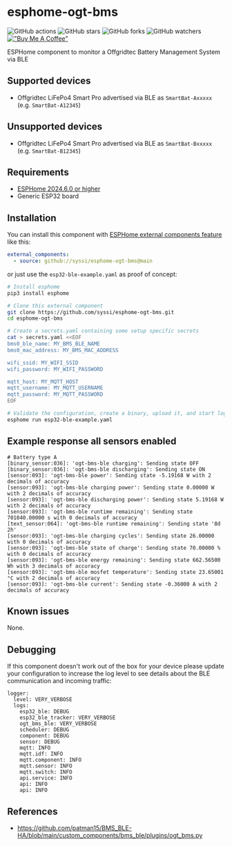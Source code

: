 # esphome-ogt-bms

![GitHub actions](https://github.com/syssi/esphome-ogt-bms/actions/workflows/ci.yaml/badge.svg)
![GitHub stars](https://img.shields.io/github/stars/syssi/esphome-ogt-bms)
![GitHub forks](https://img.shields.io/github/forks/syssi/esphome-ogt-bms)
![GitHub watchers](https://img.shields.io/github/watchers/syssi/esphome-ogt-bms)
[!["Buy Me A Coffee"](https://img.shields.io/badge/buy%20me%20a%20coffee-donate-yellow.svg)](https://www.buymeacoffee.com/syssi)

ESPHome component to monitor a Offgridtec Battery Management System via BLE

## Supported devices

* Offgridtec LiFePo4 Smart Pro advertised via BLE as `SmartBat-Axxxxx` (e.g. `SmartBat-A12345`)

## Unsupported devices

* Offgridtec LiFePo4 Smart Pro advertised via BLE as `SmartBat-Bxxxxx` (e.g. `SmartBat-B12345`)

## Requirements

* [ESPHome 2024.6.0 or higher](https://github.com/esphome/esphome/releases)
* Generic ESP32 board

## Installation

You can install this component with [ESPHome external components feature](https://esphome.io/components/external_components.html) like this:
```yaml
external_components:
  - source: github://syssi/esphome-ogt-bms@main
```

or just use the `esp32-ble-example.yaml` as proof of concept:

```bash
# Install esphome
pip3 install esphome

# Clone this external component
git clone https://github.com/syssi/esphome-ogt-bms.git
cd esphome-ogt-bms

# Create a secrets.yaml containing some setup specific secrets
cat > secrets.yaml <<EOF
bms0_ble_name: MY_BMS_BLE_NAME
bms0_mac_address: MY_BMS_MAC_ADDRESS

wifi_ssid: MY_WIFI_SSID
wifi_password: MY_WIFI_PASSWORD

mqtt_host: MY_MQTT_HOST
mqtt_username: MY_MQTT_USERNAME
mqtt_password: MY_MQTT_PASSWORD
EOF

# Validate the configuration, create a binary, upload it, and start logs
esphome run esp32-ble-example.yaml

```

## Example response all sensors enabled

```
# Battery type A
[binary_sensor:036]: 'ogt-bms-ble charging': Sending state OFF
[binary_sensor:036]: 'ogt-bms-ble discharging': Sending state ON
[sensor:093]: 'ogt-bms-ble power': Sending state -5.19168 W with 2 decimals of accuracy
[sensor:093]: 'ogt-bms-ble charging power': Sending state 0.00000 W with 2 decimals of accuracy
[sensor:093]: 'ogt-bms-ble discharging power': Sending state 5.19168 W with 2 decimals of accuracy
[sensor:093]: 'ogt-bms-ble runtime remaining': Sending state 701040.00000 s with 0 decimals of accuracy
[text_sensor:064]: 'ogt-bms-ble runtime remaining': Sending state '8d 2h'
[sensor:093]: 'ogt-bms-ble charging cycles': Sending state 26.00000  with 0 decimals of accuracy
[sensor:093]: 'ogt-bms-ble state of charge': Sending state 70.00000 % with 0 decimals of accuracy
[sensor:093]: 'ogt-bms-ble energy remaining': Sending state 662.56500 Wh with 3 decimals of accuracy
[sensor:093]: 'ogt-bms-ble mosfet temperature': Sending state 23.65001 °C with 2 decimals of accuracy
[sensor:093]: 'ogt-bms-ble current': Sending state -0.36000 A with 2 decimals of accuracy
```

## Known issues

None.

## Debugging

If this component doesn't work out of the box for your device please update your configuration to increase the log level to see details about the BLE communication and incoming traffic:

```
logger:
  level: VERY_VERBOSE
  logs:
    esp32_ble: DEBUG
    esp32_ble_tracker: VERY_VERBOSE
    ogt_bms_ble: VERY_VERBOSE
    scheduler: DEBUG
    component: DEBUG
    sensor: DEBUG
    mqtt: INFO
    mqtt.idf: INFO
    mqtt.component: INFO
    mqtt.sensor: INFO
    mqtt.switch: INFO
    api.service: INFO
    api: INFO
    api: INFO
```

## References

* https://github.com/patman15/BMS_BLE-HA/blob/main/custom_components/bms_ble/plugins/ogt_bms.py
